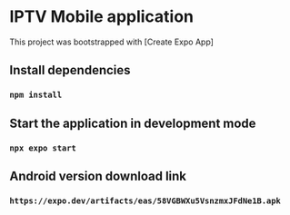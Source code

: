 # IPTV Mobile application

This project was bootstrapped with [Create Expo App]

## Install dependencies

### `npm install`

## Start the application in development mode

### `npx expo start`

## Android version download link

### `https://expo.dev/artifacts/eas/58VGBWXu5VsnzmxJFdNe1B.apk`

